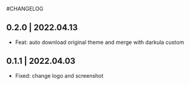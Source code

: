 #CHANGELOG

## 0.2.0 | 2022.04.13
- Feat: auto download original theme and merge with darkula custom
## 0.1.1 | 2022.04.03
- Fixed: change logo and screenshot
